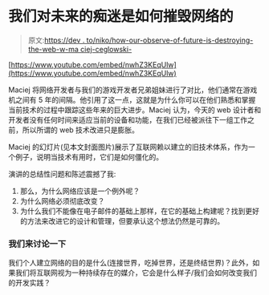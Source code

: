 # 我们对未来的痴迷是如何摧毁网络的

> 原文:[https://dev . to/niko/how-our-observe-of-future-is-destroying-the-web-w-ma ciej-ceglowski-](https://dev.to/niko/how-our-obsession-with-the-future-is-destroying-the-web-w-maciej-ceglowski-)

[https://www.youtube.com/embed/nwhZ3KEqUlw](https://www.youtube.com/embed/nwhZ3KEqUlw)

Maciej 将网络开发者与我们的游戏开发者兄弟姐妹进行了对比，他们通常在游戏机之间有 5 年的间隔。他引用了这一点，这就是为什么你可以在他们熟悉和掌握当前技术的过程中跟踪这些年来的巨大进步。Maciej 认为，今天的 web 设计者和开发者没有任何时间来适应当前的设备和功能，在我们已经被派往下一组工作之前，所以所谓的 web 技术改进只是膨胀。

Maciej 的幻灯片(见本文封面图片)展示了互联网赖以建立的旧技术体系，作为一个例子，说明当技术有用时，它们是如何僵化的。

演讲的总结性问题和陈述震撼了我:

1.  那么，为什么网络应该是一个例外呢？
2.  为什么网络必须彻底改变？
3.  为什么我们不能像在电子邮件的基础上那样，在它的基础上构建呢？找到更好的方法来改进它的设计和管理，但要承认这个想法仍然是可靠的。

### [](#lets-discuss)我们来讨论一下

我们个人建立网络的目的是什么(连接世界，吃掉世界，还是终结世界)？此外，如果我们将互联网视为一种持续存在的媒介，它会是什么样子/我们会如何改变我们的开发实践？